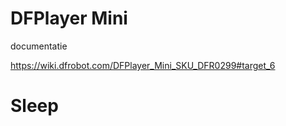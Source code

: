 



# DFPlayer Mini

documentatie

https://wiki.dfrobot.com/DFPlayer_Mini_SKU_DFR0299#target_6



# Sleep





